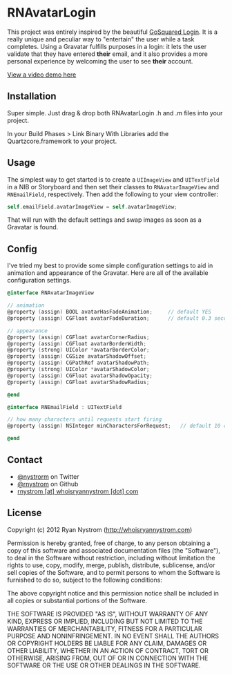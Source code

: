 RNAvatarLogin
======

This project was entirely inspired by the beautiful [GoSquared Login](https://www.gosquared.com/blog/archives/3359). It is a really unique and peculiar way to "entertain" the user while a task completes. Using a Gravatar fulfills purposes in a login: it lets the user validate that they have entered **their** email, and it also provides a more personal experience by welcoming the user to see **their** account.

[View a video demo here](http://www.youtube.com/watch?v=bTLEJ67DIds&feature=youtu.be)

## Installation

Super simple. Just drag & drop both RNAvatarLogin .h and .m files into your project. 

In your Build Phases > Link Binary With Libraries add the Quartzcore.framework to your project.

## Usage

The simplest way to get started is to create a <code>UIImageView</code> and <code>UITextField</code> in a NIB or Storyboard and then set their classes to <code>RNAvatarImageView</code> and <code>RNEmailField</code>, respectively. Then add the following to your view controller:

``` objective-c
self.emailField.avatarImageView = self.avatarImageView;
```

That will run with the default settings and swap images as soon as a Gravatar is found.

## Config

I've tried my best to provide some simple configuration settings to aid in animation and appearance of the Gravatar. Here are all of the available configuration settings.

``` objective-c
@interface RNAvatarImageView

// animation
@property (assign) BOOL avatarHasFadeAnimation;     // default YES
@property (assign) CGFloat avatarFadeDuration;      // default 0.3 seconds

// appearance
@property (assign) CGFloat avatarCornerRadius;
@property (assign) CGFloat avatarBorderWidth;
@property (strong) UIColor *avatarBorderColor;
@property (assign) CGSize avatarShadowOffset;
@property (assign) CGPathRef avatarShadowPath;
@property (strong) UIColor *avatarShadowColor;
@property (assign) CGFloat avatarShadowOpacity;
@property (assign) CGFloat avatarShadowRadius;

@end

@interface RNEmailField : UITextField

// how many characters until requests start firing
@property (assign) NSInteger minCharactersForRequest;   // default 10 chars

@end
```

## Contact

* [@nystrorm](https://twitter.com/_ryannystrom) on Twitter
* [@rnystrom](https://github.com/rnystrom) on Github
* <a href="mailTo:rnystrom@whoisryannystrom.com">rnystrom [at] whoisryannystrom [dot] com</a>

## License

Copyright (c) 2012 Ryan Nystrom (http://whoisryannystrom.com)

Permission is hereby granted, free of charge, to any person obtaining a copy
of this software and associated documentation files (the "Software"), to deal
in the Software without restriction, including without limitation the rights
to use, copy, modify, merge, publish, distribute, sublicense, and/or sell
copies of the Software, and to permit persons to whom the Software is
furnished to do so, subject to the following conditions:

The above copyright notice and this permission notice shall be included in
all copies or substantial portions of the Software.

THE SOFTWARE IS PROVIDED "AS IS", WITHOUT WARRANTY OF ANY KIND, EXPRESS OR
IMPLIED, INCLUDING BUT NOT LIMITED TO THE WARRANTIES OF MERCHANTABILITY,
FITNESS FOR A PARTICULAR PURPOSE AND NONINFRINGEMENT. IN NO EVENT SHALL THE
AUTHORS OR COPYRIGHT HOLDERS BE LIABLE FOR ANY CLAIM, DAMAGES OR OTHER
LIABILITY, WHETHER IN AN ACTION OF CONTRACT, TORT OR OTHERWISE, ARISING FROM,
OUT OF OR IN CONNECTION WITH THE SOFTWARE OR THE USE OR OTHER DEALINGS IN
THE SOFTWARE.
